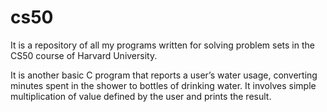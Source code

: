 # cs50
It is a repository of all my programs written for solving problem sets in the CS50 course of Harvard University.

It is another basic C program that reports a user’s water usage, converting minutes spent in the shower to bottles of drinking water.
It involves simple multiplication of value defined by the user and prints the result.
